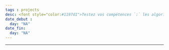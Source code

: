 ```yaml
---
tags : projects
desc: <font style="color:#1197d1">Testez vos compétences `:` les algorithmes en javascript </font> 
date_debut : 
  day: "NA"
date_fin:
  day: "NA"
---
```

___

